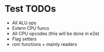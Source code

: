 # Test TODOs

- All ALU ops
- Extern CPU funcs 
- All CPU opcodes (this will be done in e2e)
- Flag setters
- rom functions + mainly readers
